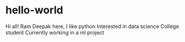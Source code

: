 # hello-world

Hi all!
Ram Deepak here, I like python
Interested in data science
College student
Currently working in a ml project
